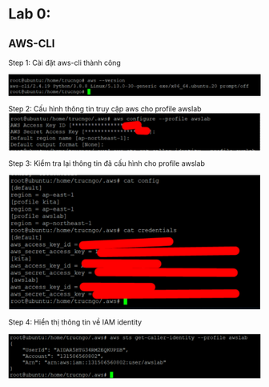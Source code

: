 # Lab 0: 

## AWS-CLI 

Step 1: Cài đặt aws-cli thành công

![AWS-CLI](Lab_0/install_aws_cli.png)

Step 2: Cấu hình thông tin truy cập aws cho profile awslab
![Profile](Lab_0/aws_profile.png)

Step 3: Kiểm tra lại thông tin đã cấu hình cho profile awslab

![Check-profile](Lab_0/check_profile.png)

Step 4: Hiển thị thông tin về IAM identity

![IAM](Lab_0/IAM.png)